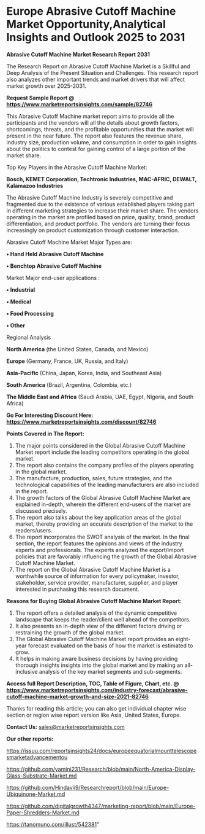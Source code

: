 # Europe Abrasive Cutoff Machine Market Opportunity,Analytical Insights and Outlook 2025 to 2031

<strong>Abrasive Cutoff Machine Market Research Report 2031</strong>

The Research Report on Abrasive Cutoff Machine Market is a Skillful and Deep Analysis of the Present Situation and Challenges. This research report also analyzes other important trends and market drivers that will affect market growth over 2025-2031.

<strong>Request Sample Report @ <a href=https://www.marketreportsinsights.com/sample/82746>https://www.marketreportsinsights.com/sample/82746</a></strong>

This Abrasive Cutoff Machine market report aims to provide all the participants and the vendors will all the details about growth factors, shortcomings, threats, and the profitable opportunities that the market will present in the near future. The report also features the revenue share, industry size, production volume, and consumption in order to gain insights about the politics to contest for gaining control of a large portion of the market share.

Top Key Players in the Abrasive Cutoff Machine Market:

<strong>Bosch, KEMET Corporation, Techtronic Industries, MAC-AFRIC, DEWALT, Kalamazoo Industries</strong>

The Abrasive Cutoff Machine Industry is severely competitive and fragmented due to the existence of various established players taking part in different marketing strategies to increase their market share. The vendors operating in the market are profiled based on price, quality, brand, product differentiation, and product portfolio. The vendors are turning their focus increasingly on product customization through customer interaction.

Abrasive Cutoff Machine Market Major Types are:

<strong>• Hand Held Abrasive Cutoff Machine

• Benchtop Abrasive Cutoff Machine</strong>

Market Major end-user applications :

<strong>• Industrial

• Medical

• Food Processing

• Other</strong>

Regional Analysis

</u><strong><b>North America</b></strong> (the United States, Canada, and Mexico)

<strong><b>Europe </b></strong>(Germany, France, UK, Russia, and Italy)

<strong><b>Asia-Pacific</b></strong> (China, Japan, Korea, India, and Southeast Asia)

<strong><b>South America</b></strong> (Brazil, Argentina, Colombia, etc.)

<strong><b>The Middle East and Africa</b></strong> (Saudi Arabia, UAE, Egypt, Nigeria, and South Africa)

<strong>Go For Interesting Discount Here: <a href=https://www.marketreportsinsights.com/discount/82746>https://www.marketreportsinsights.com/discount/82746</a></strong>

<strong>Points Covered in The Report:</strong>
<ol>
  <li>The major points considered in the Global Abrasive Cutoff Machine Market report include the leading competitors operating in the global market.</li>
  <li>The report also contains the company profiles of the players operating in the global market.</li>
  <li>The manufacture, production, sales, future strategies, and the technological capabilities of the leading manufacturers are also included in the report.</li>
  <li>The growth factors of the Global Abrasive Cutoff Machine Market are explained in-depth, wherein the different end-users of the market are discussed precisely.</li>
  <li>The report also talks about the key application areas of the global market, thereby providing an accurate description of the market to the readers/users.</li>
  <li>The report incorporates the SWOT analysis of the market. In the final section, the report features the opinions and views of the industry experts and professionals. The experts analyzed the export/import policies that are favorably influencing the growth of the Global Abrasive Cutoff Machine Market.</li>
  <li>The report on the Global Abrasive Cutoff Machine Market is a worthwhile source of information for every policymaker, investor, stakeholder, service provider, manufacturer, supplier, and player interested in purchasing this research document.</li>
</ol>
<strong>Reasons for Buying Global Abrasive Cutoff Machine Market Report:</strong>

<ol>
  <li>The report offers a detailed analysis of the dynamic competitive landscape that keeps the reader/client well ahead of the competitors.</li>
  <li>It also presents an in-depth view of the different factors driving or restraining the growth of the global market.</li>
  <li>The Global Abrasive Cutoff Machine Market report provides an eight-year forecast evaluated on the basis of how the market is estimated to grow.</li>
  <li>It helps in making aware business decisions by having providing thorough insights insights into the global market and by making an all-inclusive analysis of the key market segments and sub-segments.</li>
</ol>
<strong>Access full Report Description, TOC, Table of Figure, Chart, etc. @ <a href=https://www.marketreportsinsights.com/industry-forecast/abrasive-cutoff-machine-market-growth-and-size-2021-82746>https://www.marketreportsinsights.com/industry-forecast/abrasive-cutoff-machine-market-growth-and-size-2021-82746</a></strong>


Thanks for reading this article; you can also get individual chapter wise section or region wise report version like Asia, United States, Europe.

<strong>Contact Us:</strong>
sales@marketreportsinsights.com

<strong>Our other reports:</strong>

<a href=https://issuu.com/reportsinsights24/docs/europeequatorialmounttelescopesmarketadvancementou>https://issuu.com/reportsinsights24/docs/europeequatorialmounttelescopesmarketadvancementou</a>

<a href=https://github.com/yamini231/Research/blob/main/North-America-Display-Glass-Substrate-Market.md>https://github.com/yamini231/Research/blob/main/North-America-Display-Glass-Substrate-Market.md</a>

<a href=https://github.com/Hindavii9/Researchreport/blob/main/Europe-Ubiquinone-Market.md>https://github.com/Hindavii9/Researchreport/blob/main/Europe-Ubiquinone-Market.md</a>

<a href=https://github.com/digitalgrowth4347/marketing-report/blob/main/Europe-Paper-Shredders-Market.md>https://github.com/digitalgrowth4347/marketing-report/blob/main/Europe-Paper-Shredders-Market.md</a>

<a href=https://tanomuno.com/illust/542381>https://tanomuno.com/illust/542381</a>"
